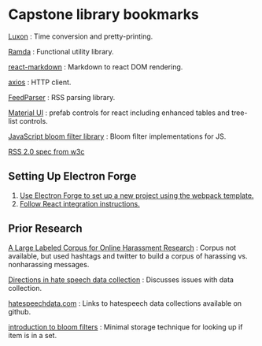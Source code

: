 # Capstone library bookmarks

[Luxon](https://moment.github.io/luxon/#/)
: Time conversion and pretty-printing.

[Ramda](https://ramdajs.com/)
: Functional utility library.

[react-markdown](https://github.com/remarkjs/react-markdown)
: Markdown to react DOM rendering.

[axios](https://axios-http.com/)
: HTTP client.

[FeedParser](https://github.com/danmactough/node-feedparser)
: RSS parsing library.

[Material UI](https://mui.com/)
: prefab controls for react including enhanced tables and tree-list controls.

[JavaScript bloom filter library](https://github.com/Callidon/bloom-filters) : Bloom filter implementations for JS.

[RSS 2.0 spec from w3c](https://validator.w3.org/feed/docs/rss2.html)

## Setting Up Electron Forge

1. [Use Electron Forge to set up a new project using the webpack template.](https://www.electronforge.io/templates/webpack-template)
2. [Follow React integration instructions.](https://www.electronforge.io/guides/framework-integration/react)

## Prior Research

[A Large Labeled Corpus for Online Harassment Research](https://dl.acm.org/doi/epdf/10.1145/3091478.3091509)
: Corpus not available, but used hashtags and twitter to build a corpus of harassing vs. nonharassing messages.

[Directions in hate speech data collection](https://journals.plos.org/plosone/article?id=10.1371/journal.pone.0243300#sec037)
: Discusses issues with data collection.

[hatespeechdata.com](https://hatespeechdata.com/) : Links to hatespeech data collections available on github.

[introduction to bloom filters](https://llimllib.github.io/bloomfilter-tutorial/) : Minimal storage technique for looking up if item is in a set.
